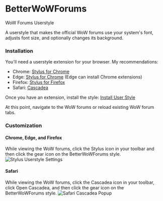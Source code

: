 # BetterWoWForums
WoW Forums Userstyle

A userstyle that makes the official WoW forums use your system's font, adjusts font size, and optionally changes its background.

### Installation
You'll need a userstyle extension for your browser. My recommendations:
* Chrome: [Stylus for Chrome](https://chrome.google.com/webstore/detail/stylus/clngdbkpkpeebahjckkjfobafhncgmne?hl=en)
* Edge: [Stylus for Chrome](https://chrome.google.com/webstore/detail/stylus/clngdbkpkpeebahjckkjfobafhncgmne?hl=en) (Edge can install Chrome extensions)
* Firefox: [Stylus for Firefox](https://addons.mozilla.org/en-US/firefox/addon/styl-us/)
* Safari: [Cascadea](https://cascadea.app)

Once you have an extension, install the style: [Install User Style](https://github.com/Chroesire/BetterWoWForums/raw/main/BetterWoWForums.user.css)

At this point, navigate to the WoW forums or reload existing WoW forum tabs.

### Customization
#### Chrome, Edge, and Firefox
While viewing the WoW forums, click the Stylus icon in your toolbar and then click the gear icon on the BetterWoWForums style.
![Stylus Userstyle Settings](https://user-images.githubusercontent.com/47468938/113334557-b27c1680-92d8-11eb-9090-4ea026f028d0.png)


#### Safari
While viewing the WoW forums, click the Cascadea icon in your toolbar, click Open Cascadea, and then click the gear icon on the BetterWoWForums style.
![Safari Cascadea Popup](https://user-images.githubusercontent.com/47468938/113334428-895b8600-92d8-11eb-9152-fef655186e33.png)


